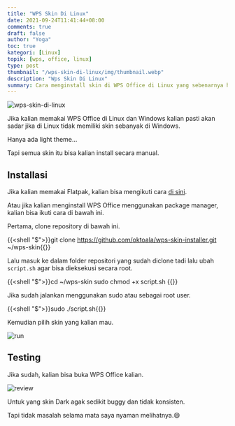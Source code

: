 ```yaml
---
title: "WPS Skin Di Linux"
date: 2021-09-24T11:41:44+08:00
comments: true
draft: false
author: "Yoga"
toc: true
kategori: [Linux]
topik: [wps, office, linux]
type: post
thumbnail: "/wps-skin-di-linux/img/thumbnail.webp"
description: "Wps Skin Di Linux"
summary: Cara menginstall skin di WPS Office di Linux yang sebenarnya hanya bisa dilakukan di Mac atau Windows
---
```


![wps-skin-di-linux](/wps-skin-di-linux/img/thumbnail.webp)

Jika kalian memakai WPS Office di Linux dan Windows kalian pasti akan sadar jika di Linux tidak memiliki skin sebanyak di Windows.

Hanya ada light theme...

Tapi semua skin itu bisa kalian install secara manual.

## Installasi

Jika kalian memakai Flatpak, kalian bisa mengikuti cara [di sini](https://github.com/Prayag2/wps-skin-installer).

Atau jika kalian menginstall WPS Office menggunakan package manager, kalian bisa ikuti cara di bawah ini.

Pertama, clone repository di bawah ini.

{{<shell "$">}}git clone https://github.com/oktoala/wps-skin-installer.git ~/wps-skin{{</shell>}}

Lalu masuk ke dalam folder repositori yang sudah diclone tadi lalu ubah `script.sh` agar bisa dieksekusi secara root.

{{<shell "$">}}cd ~/wps-skin
sudo chmod +x script.sh
{{</shell>}}

Jika sudah jalankan menggunakan sudo atau sebagai root user.

{{<shell "$">}}sudo ./script.sh{{</shell>}}

Kemudian pilih skin yang kalian mau.

![run](/wps-skin-di-linux/img/run.webp)

## Testing

Jika sudah, kalian bisa buka WPS Office kalian.

![review](/wps-skin-di-linux/img/review.webp)

Untuk yang skin Dark agak sedikit buggy dan tidak konsisten.

Tapi tidak masalah selama mata saya nyaman melihatnya.😄
